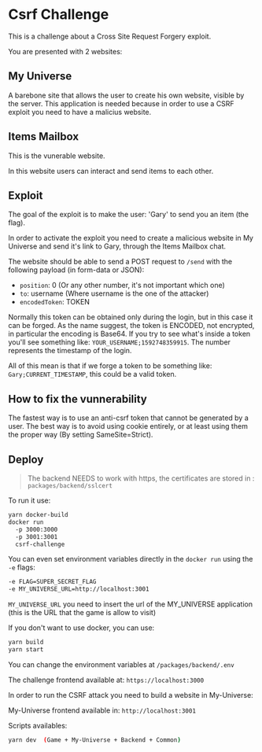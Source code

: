 # Csrf Challenge

This is a challenge about a Cross Site Request Forgery exploit.

You are presented with 2 websites:

## My Universe

A barebone site that allows the user to create his own website, visible by the server.
This application is needed because in order to use a CSRF exploit you need to have a malicius website.

## Items Mailbox

This is the vunerable website.

In this website users can interact and send items to each other. 


## Exploit

The goal of the exploit is to make the user: 'Gary' to send you an item (the flag).

In order to activate the exploit you need to create a malicious website in My Universe and send it's link to Gary, through the Items Mailbox chat.

The website should be able to send a POST request to `/send` with the following payload (in form-data or JSON): 
- `position`: 0    (Or any other number, it's not important which one) 
- `to`: username   (Where username is the one of the attacker)
- `encodedToken`: TOKEN 

Normally this token can be obtained only during the login, but in this case it can be forged.
As the name suggest, the token is ENCODED, not encrypted, in particular the encoding is Base64.
If you try to see what's inside a token you'll see something like: `YOUR_USERNAME;1592748359915`.
The number represents the timestamp of the login.

All of this mean is that if we forge a token to be something like: `Gary;CURRENT_TIMESTAMP`, this could be a valid token.


## How to fix the vunnerability

The fastest way is to use an anti-csrf token that cannot be generated by a user.
The best way is to avoid using cookie entirely, or at least using them the proper way (By setting SameSite=Strict). 

## Deploy

> The backend NEEDS to work with https, the certificates are stored in : `packages/backend/sslcert`

To run it use:
```bash
yarn docker-build
docker run 
  -p 3000:3000 
  -p 3001:3001 
  csrf-challenge
```

You can even set environment variables directly in the `docker run`  using the `-e` flags:
```bash
-e FLAG=SUPER_SECRET_FLAG 
-e MY_UNIVERSE_URL=http://localhost:3001 
```

`MY_UNIVERSE_URL` you need to insert the url of the MY_UNIVERSE application (this is the URL that the game is allow to visit) 

If you don't want to use docker, you can use:
```bash
yarn build
yarn start
```

You can change the environment variables at `/packages/backend/.env`

The challenge frontend available at: `https://localhost:3000`

In order to run the CSRF attack you need to build a website in My-Universe:

My-Universe frontend available in: `http://localhost:3001`


Scripts availables:

```bash
yarn dev  (Game + My-Universe + Backend + Common)
```